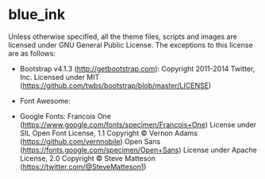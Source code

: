 # blue_ink

Unless otherwise specified, all the theme files, scripts and images are licensed under GNU General Public License.
The exceptions to this license are as follows:

* Bootstrap v4.1.3 (http://getbootstrap.com):
    Copyright 2011-2014 Twitter, Inc.
    Licensed under MIT (https://github.com/twbs/bootstrap/blob/master/LICENSE)

* Font Awesome:

* Google Fonts:
	Francois One (https://www.google.com/fonts/specimen/Francois+One)
	License under SIL Open Font License, 1.1
	Copyright © Vernon Adams (https://github.com/vernnobile)
    Open Sans (https://fonts.google.com/specimen/Open+Sans)
    License under Apache License, 2.0
    Copyright © Steve Matteson (https://twitter.com/@SteveMatteson1)